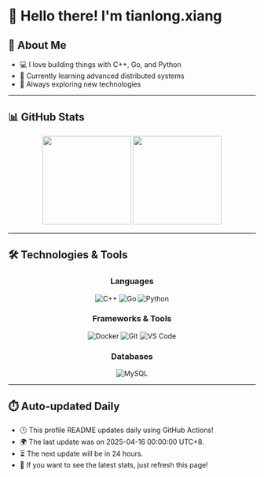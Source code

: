 # 👋 Hello there! I'm tianlong.xiang

## 🧠 About Me

- 💻 I love building things with C++, Go, and Python
- 🌱 Currently learning advanced distributed systems
- 🚀 Always exploring new technologies

---

## 📊 GitHub Stats

<div align="center">
  <img height="180em" src="https://github-readme-stats.vercel.app/api?username=ttf248&show_icons=true&theme=tokyonight&count_private=true&hide=stars" />
  <img height="180em" src="https://github-readme-stats.vercel.app/api/top-langs/?username=ttf248&layout=compact&theme=tokyonight" />
</div>

---

## 🛠️ Technologies & Tools

<div align="center">

### Languages

![C++](https://img.shields.io/badge/C++-00599C?logo=c%2b%2b&logoColor=white&style=flat-square)
![Go](https://img.shields.io/badge/Go-00ADD8?logo=go&logoColor=white&style=flat-square)
![Python](https://img.shields.io/badge/Python-3776AB?logo=python&logoColor=white&style=flat-square)

### Frameworks & Tools

![Docker](https://img.shields.io/badge/Docker-2496ED?logo=docker&logoColor=white&style=flat-square)
![Git](https://img.shields.io/badge/Git-F05032?logo=git&logoColor=white&style=flat-square)
![VS Code](https://img.shields.io/badge/VS%20Code-007ACC?logo=visual-studio-code&logoColor=white&style=flat-square)

### Databases

![MySQL](https://img.shields.io/badge/MySQL-4479A1?logo=mysql&logoColor=white&style=flat-square)

</div>

---

## ⏱️ Auto-updated Daily

- 🕒 This profile README updates daily using GitHub Actions!
- 🌍 The last update was on 2025-04-16 00:00:00 UTC+8.
- ⏳ The next update will be in 24 hours.
- 🔄 If you want to see the latest stats, just refresh this page!
